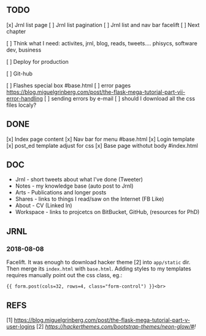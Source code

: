 ## TODO


[x] Jrnl list page
[ ] Jrnl list pagination
[ ] Jrnl list and nav bar facelift
[ ] Next chapter

[ ] Think what I need: activites, jrnl, blog, reads, tweets.... phisycs, software dev, business


[ ] Deploy for production

[ ] Git-hub

[ ] Flashes special box #base.html
[ ] error pages https://blog.miguelgrinberg.com/post/the-flask-mega-tutorial-part-vii-error-handling
[ ] sending errors by e-mail
[ ] should I download all the css files localy?

## DONE
[x] Index page content
[x] Nav bar for menu #base.html
[x] Login template
[x] post_ed template adjust for css
[x] Base page withotut body #index.html

## DOC
- Jrnl - short tweets about what I've done (Tweeter)
- Notes - my knowledge base (auto post to Jrnl)
- Arts - Publications and longer posts
- Shares - links to things I read/saw on the Internet (FB Like) 
- About - CV (Linked In)
- Workspace - links to projcetcs on BitBucket, GitHub, (resources for PhD)


## JRNL

### 2018-08-08
Facelift. It was enough to download hacker theme [2] into `app/static` dir. Then merge its `index.html`
with `base.html`. Adding styles to my templates requires manually point out the css class, eg.:
```
{{ form.post(cols=32, rows=4, class="form-control") }}<br>
``` 

## REFS
[1] https://blog.miguelgrinberg.com/post/the-flask-mega-tutorial-part-v-user-logins
[2] _https://hackerthemes.com/bootstrap-themes/neon-glow/#!_
